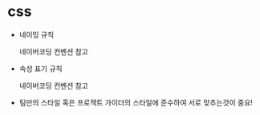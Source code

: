 # css	

- 네이밍 규칙

  네이버코딩 컨벤션 참고

- 속성 표기 규칙

  네이버코딩 컨벤션 참고

- 팀만의 스타일 혹은 프로젝트 가이더의 스타일에 준수하여 서로 맞추는것이 중요!

